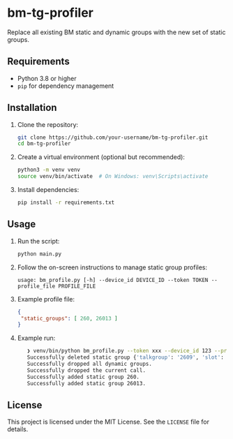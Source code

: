 # bm-tg-profiler

Replace all existing BM static and dynamic groups with the new set of static groups.

## Requirements
- Python 3.8 or higher
- `pip` for dependency management

## Installation
1. Clone the repository:
   ```bash
   git clone https://github.com/your-username/bm-tg-profiler.git
   cd bm-tg-profiler
   ```

2. Create a virtual environment (optional but recommended):
   ```bash
   python3 -m venv venv
   source venv/bin/activate  # On Windows: venv\Scripts\activate
   ```

3. Install dependencies:
   ```bash
   pip install -r requirements.txt
   ```

## Usage
1. Run the script:
   ```bash
   python main.py
   ```

2. Follow the on-screen instructions to manage static group profiles:
   ```
   usage: bm_profile.py [-h] --device_id DEVICE_ID --token TOKEN --profile_file PROFILE_FILE
   ```

3. Example profile file:
   ```json
   {
    "static_groups": [ 260, 26013 ]
   }
   ```

4. Example run:
   ```bash
      ❯ venv/bin/python bm_profile.py --token xxx --device_id 123 --profile_file ./example_profile.json
      Successfully deleted static group {'talkgroup': '2609', 'slot': '0', 'repeaterid': '123'}.
      Successfully dropped all dynamic groups.
      Successfully dropped the current call.
      Successfully added static group 260.
      Successfully added static group 26013.
   ```

## License
This project is licensed under the MIT License. See the `LICENSE` file for details.